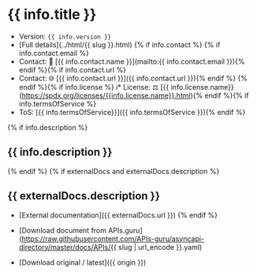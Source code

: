# {{ info.title }}

* Version: `{{ info.version }}`
* [Full details](../html/{{ slug }}.html)
{% if info.contact %}
{% if info.contact.email %}
* Contact: 📧 [{{ info.contact.name }}](mailto:{{ info.contact.email }}){% endif %}{% if info.contact.url %}
* Contact: 🌐 [{{ info.contact.url }}]({{ info.contact.url }}){% endif %}
{% endif %}{% if info.license %}
i* License: ⚖ [{{ info.license.name}}(https://spdx.org/licenses/{{info.license.name}}.html){% endif %}{% if info.termsOfService %}
* ToS: [{{ info.termsOfService}}]({{ info.termsOfService }}){% endif %}

{% if info.description %}
## {{ info.description }}
{% endif %}
{% if externalDocs and externalDocs.description %}
## {{ externalDocs.description }}

* [External documentation]({{ externalDocs.url }})
{% endif %}

* [Download document from APIs.guru](https://raw.githubusercontent.com/APIs-guru/asyncapi-directory/master/docs/APIs/{{ slug | url_encode }}.yaml)
* [Download original / latest]({{ origin }})

<script type="application/ld+json">
{
  "@context": "http://schema.org/",
  "@type": "WebAPI",
{% if info.description %}  "description": "{{ info.description }}",{% endif %}
{% if externalDocs %}  "documentation": "{{ externalDocs.url }}",{% endif %}
{% if info.termsOfService %}  "termsOfService": "{{ info.termsOfService }}",{% endif %}
  "name": "{{ info.title }}"
}
</script>
